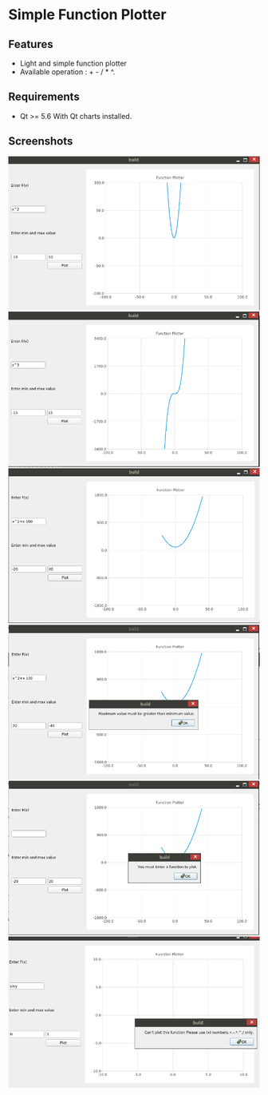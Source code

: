 # Simple Function Plotter

## Features

* Light and simple function plotter
* Available operation :  + - / * ^.

## Requirements
* Qt >= 5.6 With Qt charts installed.
## Screenshots
![correct 1](screenshots/correct1.png)
![correct 2](screenshots/correct2.png)
![correct 3](screenshots/correct3.png)
![wrong 1](screenshots/wrong1.png)
![wrong 2](screenshots/wrong2.png)
![wrong 3](screenshots/wrong3.png)
